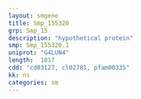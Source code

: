 ```yaml
---
layout: smgene
title: Smp_155320
grp: Smp_15
description: "hypothetical protein"
smp: Smp_155320.1
uniprot: "G4LUN4"
length:  1017
cdd: "cd03127, cl02781, pfam00335"
kk: ns
categories: sm
---
```

